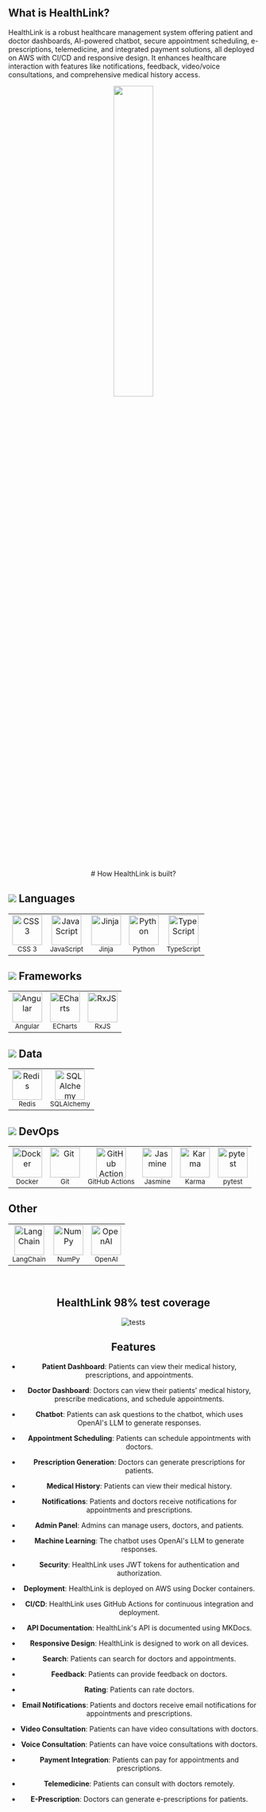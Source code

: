 ## What is HealthLink?
HealthLink is a robust healthcare management system offering patient and doctor dashboards, AI-powered chatbot, secure appointment scheduling, e-prescriptions, telemedicine, and integrated payment solutions, all deployed on AWS with CI/CD and responsive design. It enhances healthcare interaction with features like notifications, feedback, video/voice consultations, and comprehensive medical history access.


<p align="center">
<img src="https://github.com/HealthLink-Fyp/HealthLink/assets/69955157/42304076-4b3c-49bd-a648-a2ae7987e22c" data-canonical-src="https://github.com/HealthLink-Fyp/HealthLink/assets/69955157/42304076-4b3c-49bd-a648-a2ae7987e22c" width="40%"/>
</p>


<div align="center">
# How HealthLink is built?
</div>

## <img src='https://img.stackshare.io/languages.svg'/> Languages
<table><tr>
  <td align='center'>
  <img width='60' height='60' src='https://img.stackshare.io/service/6727/css.png' alt='CSS 3'>
  <br>
  <sub>CSS 3</sub>
  <br>
  <sub></sub>
</td>

<td align='center'>
  <img width='60' height='60' src='https://img.stackshare.io/service/1209/javascript.jpeg' alt='JavaScript'>
  <br>
  <sub>JavaScript</sub>
  <br>
  <sub></sub>
</td>

<td align='center'>
  <img width='60' height='60' src='https://img.stackshare.io/service/2303/New_Project__20_.png' alt='Jinja'>
  <br>
  <sub>Jinja</sub>
  <br>
  <sub></sub>
</td>

<td align='center'>
  <img width='60' height='60' src='https://img.stackshare.io/service/993/pUBY5pVj.png' alt='Python'>
  <br>
  <sub>Python</sub>
  <br>
  <sub></sub>
</td>

<td align='center'>
  <img width='60' height='60' src='https://img.stackshare.io/service/1612/bynNY5dJ.jpg' alt='TypeScript'>
  <br>
  <sub>TypeScript</sub>
  <br>
  <sub></sub>
</td>

</tr>
</table>

## <img src='https://img.stackshare.io/frameworks.svg'/> Frameworks
<table><tr>
  <td align='center'>
  <img width='60' height='60' src='https://img.stackshare.io/service/3745/cb8U-gL6_400x400.jpg' alt='Angular'>
  <br>
  <sub>Angular</sub>
  <br>
  <sub></sub>
</td>

<td align='center'>
  <img width='60' height='60' src='https://img.stackshare.io/service/4230/aSzYQa43_400x400.jpg' alt='ECharts'>
  <br>
  <sub>ECharts</sub>
  <br>
  <sub></sub>
</td>

<td align='center'>
  <img width='60' height='60' src='https://img.stackshare.io/service/1796/984368.png' alt='RxJS'>
  <br>
  <sub>RxJS</sub>
  <br>
  <sub></sub>
</td>

</tr>
</table>

## <img src='https://img.stackshare.io/databases.svg'/> Data
<table><tr>
  <td align='center'>
  <img width='60' height='60' src='https://img.stackshare.io/service/1031/default_cbce472cd134adc6688572f999e9122b9657d4ba.png' alt='Redis'>
  <br>
  <sub>Redis</sub>
  <br>
  <sub></sub>
</td>

<td align='center'>
  <img width='60' height='60' src='https://img.stackshare.io/service/1839/q5uAkmy7.png' alt='SQLAlchemy'>
  <br>
  <sub>SQLAlchemy</sub>
  <br>
  <sub></sub>
</td>

</tr>
</table>

## <img src='https://img.stackshare.io/devops.svg'/> DevOps
<table><tr>
  <td align='center'>
  <img width='60' height='60' src='https://img.stackshare.io/service/586/n4u37v9t_400x400.png' alt='Docker'>
  <br>
  <sub>Docker</sub>
  <br>
  <sub></sub>
</td>

<td align='center'>
  <img width='60' height='60' src='https://img.stackshare.io/service/1046/git.png' alt='Git'>
  <br>
  <sub>Git</sub>
  <br>
  <sub></sub>
</td>

<td align='center'>
  <img width='60' height='60' src='https://img.stackshare.io/service/11563/actions.png' alt='GitHub Actions'>
  <br>
  <sub>GitHub Actions</sub>
  <br>
  <sub></sub>
</td>


<td align='center'>
  <img width='60' height='60' src='https://img.stackshare.io/service/831/7c0b595409af531b9cdeb07f8c513e8b.png' alt='Jasmine'>
  <br>
  <sub>Jasmine</sub>
  <br>
  <sub></sub>
</td>

<td align='center'>
  <img width='60' height='60' src='https://img.stackshare.io/service/1420/TidYGd6a.png' alt='Karma'>
  <br>
  <sub>Karma</sub>
  <br>
  <sub></sub>
</td>

<td align='center'>
  <img width='60' height='60' src='https://img.stackshare.io/service/4586/Lu99Qe0Z_400x400.png' alt='pytest'>
  <br>
  <sub>pytest</sub>
  <br>
  <sub></sub>
</td>

</tr>
</table>

## Other
<table><tr>
  <td align='center'>
  <img width='60' height='60' src='https://img.stackshare.io/service/48790/default_5b6c6b73f1ff3775c85d2a1ba954cb87e30cbf13.jpg' alt='LangChain'>
  <br>
  <sub>LangChain</sub>
  <br>
  <sub></sub>
</td>

<td align='center'>
  <img width='60' height='60' src='https://img.stackshare.io/service/2179/default_332f874a2edb2686f578aa6389313efcea1eec41.png' alt='NumPy'>
  <br>
  <sub>NumPy</sub>
  <br>
  <sub></sub>
</td>

<td align='center'>
  <img width='60' height='60' src='https://img.stackshare.io/service/48786/default_8b1119bcbb159cebebc2f6cfc9cd2e359b169d22.jpg' alt='OpenAI'>
  <br>
  <sub>OpenAI</sub>
  <br>
  <sub></sub>
</td>


</tr>
</table>



<br/>
<div align='center'>


## HealthLink 98% test coverage
![tests](https://github.com/HealthLink-Fyp/HealthLink/assets/69955157/6b05b57c-0cda-4ace-8821-dd1a8d53c071)




## Features

* **Patient Dashboard**: Patients can view their medical history, prescriptions, and appointments.

* **Doctor Dashboard**: Doctors can view their patients' medical history, prescribe medications, and schedule appointments.

* **Chatbot**: Patients can ask questions to the chatbot, which uses OpenAI's LLM to generate responses.

* **Appointment Scheduling**: Patients can schedule appointments with doctors.

* **Prescription Generation**: Doctors can generate prescriptions for patients.

* **Medical History**: Patients can view their medical history.

* **Notifications**: Patients and doctors receive notifications for appointments and prescriptions.

* **Admin Panel**: Admins can manage users, doctors, and patients.

* **Machine Learning**: The chatbot uses OpenAI's LLM to generate responses.

* **Security**: HealthLink uses JWT tokens for authentication and authorization.

* **Deployment**: HealthLink is deployed on AWS using Docker containers.

* **CI/CD**: HealthLink uses GitHub Actions for continuous integration and deployment.

* **API Documentation**: HealthLink's API is documented using MKDocs.

* **Responsive Design**: HealthLink is designed to work on all devices.

* **Search**: Patients can search for doctors and appointments.

* **Feedback**: Patients can provide feedback on doctors.

* **Rating**: Patients can rate doctors.

* **Email Notifications**: Patients and doctors receive email notifications for appointments and prescriptions.

* **Video Consultation**: Patients can have video consultations with doctors.

* **Voice Consultation**: Patients can have voice consultations with doctors.

* **Payment Integration**: Patients can pay for appointments and prescriptions.

* **Telemedicine**: Patients can consult with doctors remotely.

* **E-Prescription**: Doctors can generate e-prescriptions for patients.

